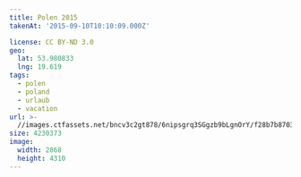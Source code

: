 ```yaml
---
title: Polen 2015
takenAt: '2015-09-10T10:10:09.000Z'

license: CC BY-ND 3.0
geo:
  lat: 53.980833
  lng: 19.619
tags:
  - polen
  - poland
  - urlaub
  - vacation
url: >-
  //images.ctfassets.net/bncv3c2gt878/6nipsgrq3SGgzb9bLgnOrY/f28b7b8703c0dcd15ef12867536d3a0e/polen-2015_25862625121_o
size: 4230373
image:
  width: 2868
  height: 4310
---
```

